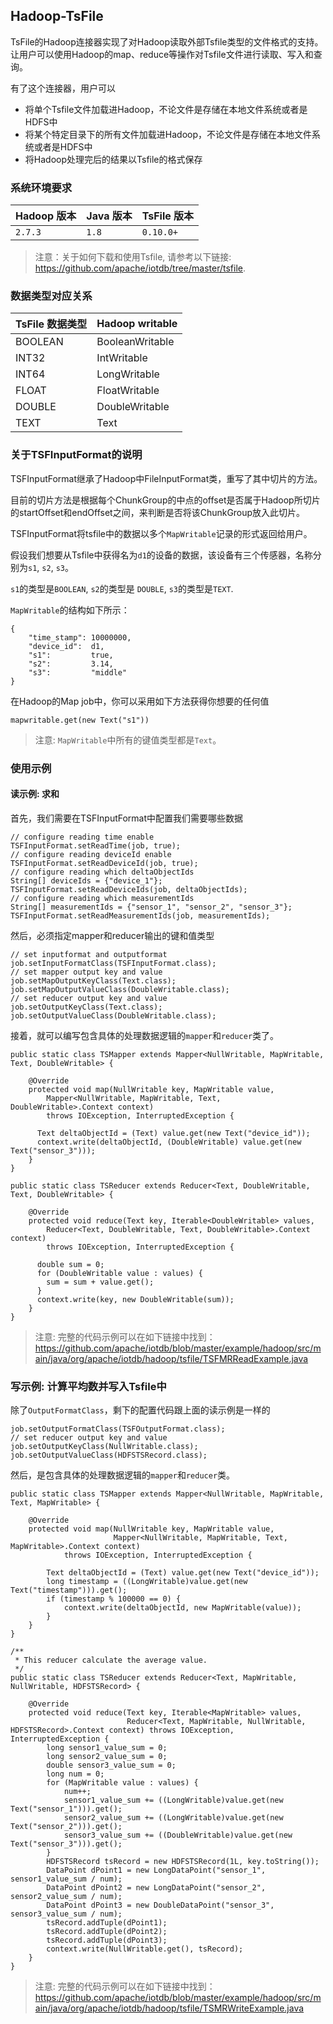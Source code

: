 <!--

    Licensed to the Apache Software Foundation (ASF) under one
    or more contributor license agreements.  See the NOTICE file
    distributed with this work for additional information
    regarding copyright ownership.  The ASF licenses this file
    to you under the Apache License, Version 2.0 (the
    "License"); you may not use this file except in compliance
    with the License.  You may obtain a copy of the License at
    
        http://www.apache.org/licenses/LICENSE-2.0
    
    Unless required by applicable law or agreed to in writing,
    software distributed under the License is distributed on an
    "AS IS" BASIS, WITHOUT WARRANTIES OR CONDITIONS OF ANY
    KIND, either express or implied.  See the License for the
    specific language governing permissions and limitations
    under the License.

-->

## Hadoop-TsFile


TsFile的Hadoop连接器实现了对Hadoop读取外部Tsfile类型的文件格式的支持。让用户可以使用Hadoop的map、reduce等操作对Tsfile文件进行读取、写入和查询。

有了这个连接器，用户可以
* 将单个Tsfile文件加载进Hadoop，不论文件是存储在本地文件系统或者是HDFS中
* 将某个特定目录下的所有文件加载进Hadoop，不论文件是存储在本地文件系统或者是HDFS中
* 将Hadoop处理完后的结果以Tsfile的格式保存

### 系统环境要求

|Hadoop 版本     | Java 版本     | TsFile 版本 |
|-------------  | ------------ |------------ |
| `2.7.3`       | `1.8`        | `0.10.0+`|

>注意：关于如何下载和使用Tsfile, 请参考以下链接: https://github.com/apache/iotdb/tree/master/tsfile.

### 数据类型对应关系

| TsFile 数据类型    | Hadoop writable |
| ---------------- | --------------- |
| BOOLEAN          | BooleanWritable |
| INT32            | IntWritable     |
| INT64            | LongWritable    |
| FLOAT            | FloatWritable   |
| DOUBLE           | DoubleWritable  |
| TEXT             | Text            |

### 关于TSFInputFormat的说明

TSFInputFormat继承了Hadoop中FileInputFormat类，重写了其中切片的方法。

目前的切片方法是根据每个ChunkGroup的中点的offset是否属于Hadoop所切片的startOffset和endOffset之间，来判断是否将该ChunkGroup放入此切片。

TSFInputFormat将tsfile中的数据以多个`MapWritable`记录的形式返回给用户。

假设我们想要从Tsfile中获得名为`d1`的设备的数据，该设备有三个传感器，名称分别为`s1`, `s2`, `s3`。

`s1`的类型是`BOOLEAN`, `s2`的类型是 `DOUBLE`, `s3`的类型是`TEXT`.

`MapWritable`的结构如下所示：
```
{
    "time_stamp": 10000000,
    "device_id":  d1,
    "s1":         true,
    "s2":         3.14,
    "s3":         "middle"
}
```

在Hadoop的Map job中，你可以采用如下方法获得你想要的任何值

`mapwritable.get(new Text("s1"))`
> 注意: `MapWritable`中所有的键值类型都是`Text`。

### 使用示例

#### 读示例: 求和

首先，我们需要在TSFInputFormat中配置我们需要哪些数据

```
// configure reading time enable
TSFInputFormat.setReadTime(job, true); 
// configure reading deviceId enable
TSFInputFormat.setReadDeviceId(job, true); 
// configure reading which deltaObjectIds
String[] deviceIds = {"device_1"};
TSFInputFormat.setReadDeviceIds(job, deltaObjectIds);
// configure reading which measurementIds
String[] measurementIds = {"sensor_1", "sensor_2", "sensor_3"};
TSFInputFormat.setReadMeasurementIds(job, measurementIds);
```

然后，必须指定mapper和reducer输出的键和值类型

```
// set inputformat and outputformat
job.setInputFormatClass(TSFInputFormat.class);
// set mapper output key and value
job.setMapOutputKeyClass(Text.class);
job.setMapOutputValueClass(DoubleWritable.class);
// set reducer output key and value
job.setOutputKeyClass(Text.class);
job.setOutputValueClass(DoubleWritable.class);
```
接着，就可以编写包含具体的处理数据逻辑的`mapper`和`reducer`类了。

```
public static class TSMapper extends Mapper<NullWritable, MapWritable, Text, DoubleWritable> {

	@Override
	protected void map(NullWritable key, MapWritable value,
	    Mapper<NullWritable, MapWritable, Text, DoubleWritable>.Context context)
	    throws IOException, InterruptedException {
	
	  Text deltaObjectId = (Text) value.get(new Text("device_id"));
	  context.write(deltaObjectId, (DoubleWritable) value.get(new Text("sensor_3")));
	}
}

public static class TSReducer extends Reducer<Text, DoubleWritable, Text, DoubleWritable> {

	@Override
	protected void reduce(Text key, Iterable<DoubleWritable> values,
	    Reducer<Text, DoubleWritable, Text, DoubleWritable>.Context context)
	    throws IOException, InterruptedException {
	
	  double sum = 0;
	  for (DoubleWritable value : values) {
	    sum = sum + value.get();
	  }
	  context.write(key, new DoubleWritable(sum));
	}
}
```

> 注意: 完整的代码示例可以在如下链接中找到：https://github.com/apache/iotdb/blob/master/example/hadoop/src/main/java/org/apache/iotdb/hadoop/tsfile/TSFMRReadExample.java


### 写示例: 计算平均数并写入Tsfile中

除了`OutputFormatClass`，剩下的配置代码跟上面的读示例是一样的

```
job.setOutputFormatClass(TSFOutputFormat.class);
// set reducer output key and value
job.setOutputKeyClass(NullWritable.class);
job.setOutputValueClass(HDFSTSRecord.class);
```

然后，是包含具体的处理数据逻辑的`mapper`和`reducer`类。

```
public static class TSMapper extends Mapper<NullWritable, MapWritable, Text, MapWritable> {

    @Override
    protected void map(NullWritable key, MapWritable value,
                       Mapper<NullWritable, MapWritable, Text, MapWritable>.Context context)
            throws IOException, InterruptedException {

        Text deltaObjectId = (Text) value.get(new Text("device_id"));
        long timestamp = ((LongWritable)value.get(new Text("timestamp"))).get();
        if (timestamp % 100000 == 0) {
            context.write(deltaObjectId, new MapWritable(value));
        }
    }
}

/**
 * This reducer calculate the average value.
 */
public static class TSReducer extends Reducer<Text, MapWritable, NullWritable, HDFSTSRecord> {

    @Override
    protected void reduce(Text key, Iterable<MapWritable> values,
                          Reducer<Text, MapWritable, NullWritable, HDFSTSRecord>.Context context) throws IOException, InterruptedException {
        long sensor1_value_sum = 0;
        long sensor2_value_sum = 0;
        double sensor3_value_sum = 0;
        long num = 0;
        for (MapWritable value : values) {
            num++;
            sensor1_value_sum += ((LongWritable)value.get(new Text("sensor_1"))).get();
            sensor2_value_sum += ((LongWritable)value.get(new Text("sensor_2"))).get();
            sensor3_value_sum += ((DoubleWritable)value.get(new Text("sensor_3"))).get();
        }
        HDFSTSRecord tsRecord = new HDFSTSRecord(1L, key.toString());
        DataPoint dPoint1 = new LongDataPoint("sensor_1", sensor1_value_sum / num);
        DataPoint dPoint2 = new LongDataPoint("sensor_2", sensor2_value_sum / num);
        DataPoint dPoint3 = new DoubleDataPoint("sensor_3", sensor3_value_sum / num);
        tsRecord.addTuple(dPoint1);
        tsRecord.addTuple(dPoint2);
        tsRecord.addTuple(dPoint3);
        context.write(NullWritable.get(), tsRecord);
    }
}
```
> 注意: 完整的代码示例可以在如下链接中找到：https://github.com/apache/iotdb/blob/master/example/hadoop/src/main/java/org/apache/iotdb/hadoop/tsfile/TSMRWriteExample.java

